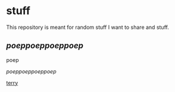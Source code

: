 # stuff
This repository is meant for random stuff I want to share and stuff.

## _poeppoeppoeppoep_

poep

_poeppoeppoeppoep_

[terry](https://github.com/how2cope/stuff/blob/master/terry.gif)
